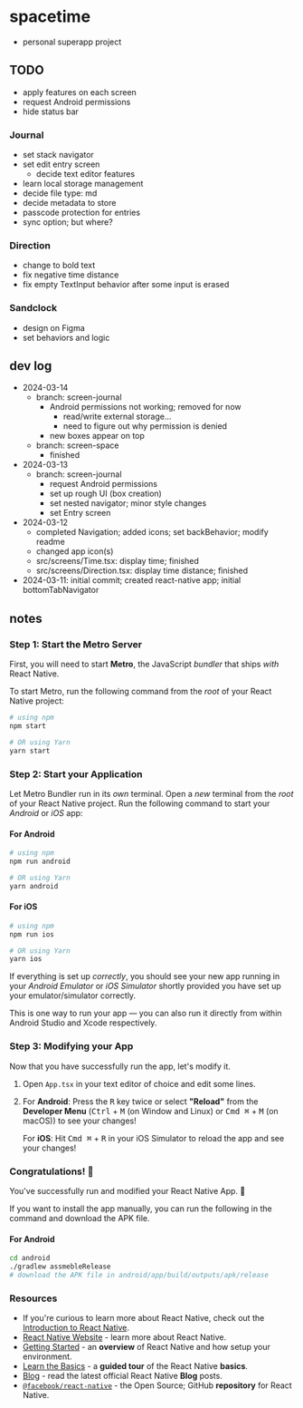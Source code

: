 # spacetime
- personal superapp project

## TODO
- apply features on each screen
- request Android permissions
- hide status bar


### Journal
- set stack navigator
- set edit entry screen
   - decide text editor features
- learn local storage management
- decide file type: md
- decide metadata to store
- passcode protection for entries
- sync option; but where?

### Direction
- change to bold text
- fix negative time distance
- fix empty TextInput behavior after some input is erased

### Sandclock
- design on Figma
- set behaviors and logic


## dev log
- 2024-03-14
   - branch: screen-journal
      - Android permissions not working; removed for now
         - read/write external storage...
         - need to figure out why permission is denied
      - new boxes appear on top
   - branch: screen-space
      - finished
- 2024-03-13
   - branch: screen-journal
      - request Android permissions
      - set up rough UI (box creation)
      - set nested navigator; minor style changes
      - set Entry screen
- 2024-03-12
   - completed Navigation; added icons; set backBehavior; modify readme
   - changed app icon(s)
   - src/screens/Time.tsx: display time; finished
   - src/screens/Direction.tsx: display time distance; finished
- 2024-03-11: initial commit; created react-native app; initial bottomTabNavigator



## notes


### Step 1: Start the Metro Server

First, you will need to start **Metro**, the JavaScript _bundler_ that ships _with_ React Native.

To start Metro, run the following command from the _root_ of your React Native project:

```bash
# using npm
npm start

# OR using Yarn
yarn start
```

### Step 2: Start your Application

Let Metro Bundler run in its _own_ terminal. Open a _new_ terminal from the _root_ of your React Native project. Run the following command to start your _Android_ or _iOS_ app:

#### For Android

```bash
# using npm
npm run android

# OR using Yarn
yarn android
```

#### For iOS

```bash
# using npm
npm run ios

# OR using Yarn
yarn ios
```

If everything is set up _correctly_, you should see your new app running in your _Android Emulator_ or _iOS Simulator_ shortly provided you have set up your emulator/simulator correctly.

This is one way to run your app — you can also run it directly from within Android Studio and Xcode respectively.

### Step 3: Modifying your App

Now that you have successfully run the app, let's modify it.

1. Open `App.tsx` in your text editor of choice and edit some lines.
2. For **Android**: Press the <kbd>R</kbd> key twice or select **"Reload"** from the **Developer Menu** (<kbd>Ctrl</kbd> + <kbd>M</kbd> (on Window and Linux) or <kbd>Cmd ⌘</kbd> + <kbd>M</kbd> (on macOS)) to see your changes!

   For **iOS**: Hit <kbd>Cmd ⌘</kbd> + <kbd>R</kbd> in your iOS Simulator to reload the app and see your changes!

### Congratulations! :tada:

You've successfully run and modified your React Native App. :partying_face:

If you want to install the app manually, you can run the following in the command and download the APK file.

#### For Android

```bash
cd android
./gradlew assmebleRelease
# download the APK file in android/app/build/outputs/apk/release
```


### Resources

- If you're curious to learn more about React Native, check out the [Introduction to React Native](https://reactnative.dev/docs/getting-started).
- [React Native Website](https://reactnative.dev) - learn more about React Native.
- [Getting Started](https://reactnative.dev/docs/environment-setup) - an **overview** of React Native and how setup your environment.
- [Learn the Basics](https://reactnative.dev/docs/getting-started) - a **guided tour** of the React Native **basics**.
- [Blog](https://reactnative.dev/blog) - read the latest official React Native **Blog** posts.
- [`@facebook/react-native`](https://github.com/facebook/react-native) - the Open Source; GitHub **repository** for React Native.

